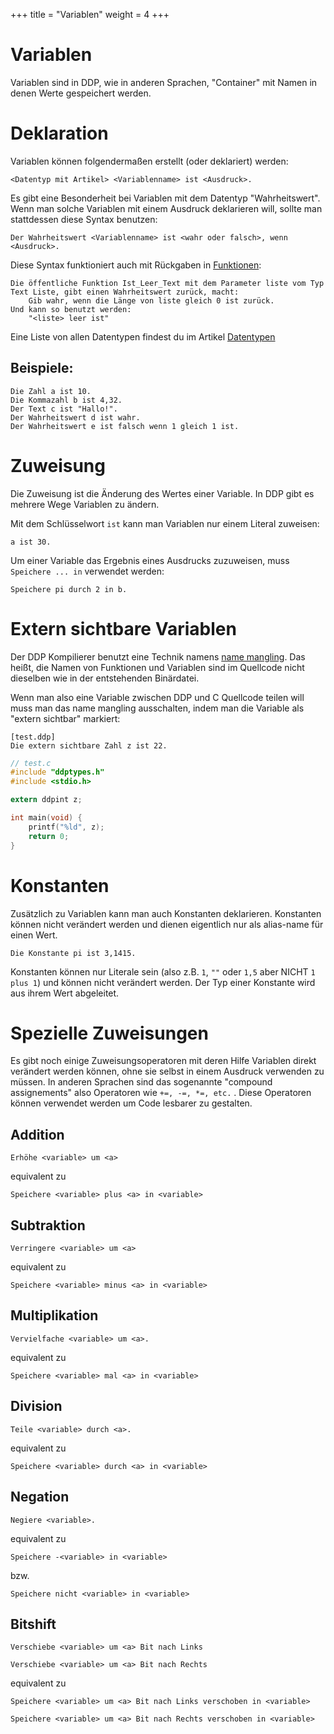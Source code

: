+++
title = "Variablen"
weight = 4
+++

# Variablen

Variablen sind in DDP, wie in anderen Sprachen, "Container" mit Namen in denen Werte gespeichert werden.

# Deklaration

Variablen können folgendermaßen erstellt (oder deklariert) werden:

```ddp
<Datentyp mit Artikel> <Variablenname> ist <Ausdruck>.
```

Es gibt eine Besonderheit bei Variablen mit dem Datentyp "Wahrheitswert".\
Wenn man solche Variablen mit einem Ausdruck deklarieren will, sollte man stattdessen diese Syntax benutzen:
```ddp
Der Wahrheitswert <Variablenname> ist <wahr oder falsch>, wenn <Ausdruck>. 
```

Diese Syntax funktioniert auch mit Rückgaben in [Funktionen](/Programmierung/Funktionen):
```ddp
Die öffentliche Funktion Ist_Leer_Text mit dem Parameter liste vom Typ Text Liste, gibt einen Wahrheitswert zurück, macht:
	Gib wahr, wenn die Länge von liste gleich 0 ist zurück.
Und kann so benutzt werden:
	"<liste> leer ist"
```

Eine Liste von allen Datentypen findest du im Artikel [Datentypen](/Programmierung/Datentypen)

## Beispiele:

```ddp
Die Zahl a ist 10.
Die Kommazahl b ist 4,32.
Der Text c ist "Hallo!".
Der Wahrheitswert d ist wahr.
Der Wahrheitswert e ist falsch wenn 1 gleich 1 ist. 
```

# Zuweisung

Die Zuweisung ist die Änderung des Wertes einer Variable. In DDP gibt es mehrere Wege Variablen zu ändern.

Mit dem Schlüsselwort `ist` kann man Variablen nur einem Literal zuweisen:
```ddp
a ist 30.
```

Um einer Variable das Ergebnis eines Ausdrucks zuzuweisen, muss `Speichere ... in` verwendet werden:
```ddp
Speichere pi durch 2 in b.
```

# Extern sichtbare Variablen

Der DDP Kompilierer benutzt eine Technik namens [name mangling](https://en.wikipedia.org/wiki/Name_mangling). Das heißt, die Namen von Funktionen und Variablen
sind im Quellcode nicht dieselben wie in der entstehenden Binärdatei.

Wenn man also eine Variable zwischen DDP und C Quellcode teilen will muss man das name mangling ausschalten, indem man die Variable als "extern sichtbar" markiert:
```ddp
[test.ddp]
Die extern sichtbare Zahl z ist 22.
```

```c
// test.c
#include "ddptypes.h"
#include <stdio.h>

extern ddpint z;

int main(void) {
    printf("%ld", z);
    return 0;
}
```

# Konstanten

Zusätzlich zu Variablen kann man auch Konstanten deklarieren.
Konstanten können nicht verändert werden und dienen eigentlich nur als alias-name für einen Wert.

```ddp
Die Konstante pi ist 3,1415.
```

Konstanten können nur Literale sein (also z.B. `1`, `""` oder `1,5` aber NICHT `1 plus 1`) und können nicht verändert werden.
Der Typ einer Konstante wird aus ihrem Wert abgeleitet.


# Spezielle Zuweisungen

Es gibt noch einige Zuweisungsoperatoren mit deren Hilfe Variablen direkt verändert werden können,
ohne sie selbst in einem Ausdruck verwenden zu müssen.
In anderen Sprachen sind das sogenannte "compound assignements" also Operatoren wie `+=, -=, *=, etc.` .
Diese Operatoren können verwendet werden um Code lesbarer zu gestalten.

## Addition

```ddp
Erhöhe <variable> um <a>
```  
equivalent zu  
```ddp
Speichere <variable> plus <a> in <variable>
```

## Subtraktion

```ddp
Verringere <variable> um <a>
```  
equivalent zu  
```ddp
Speichere <variable> minus <a> in <variable>
```

## Multiplikation

```ddp
Vervielfache <variable> um <a>.
```
equivalent zu  
```ddp
Speichere <variable> mal <a> in <variable>
```

## Division

```ddp
Teile <variable> durch <a>.
```
equivalent zu  
```ddp
Speichere <variable> durch <a> in <variable>
```

## Negation

```ddp
Negiere <variable>.
```
equivalent zu  
```ddp
Speichere -<variable> in <variable>
```
bzw.  
```ddp
Speichere nicht <variable> in <variable>
```

## Bitshift
```ddp
Verschiebe <variable> um <a> Bit nach Links
```
```ddp
Verschiebe <variable> um <a> Bit nach Rechts
```
equivalent zu  
```ddp
Speichere <variable> um <a> Bit nach Links verschoben in <variable>
```
```ddp
Speichere <variable> um <a> Bit nach Rechts verschoben in <variable>
```